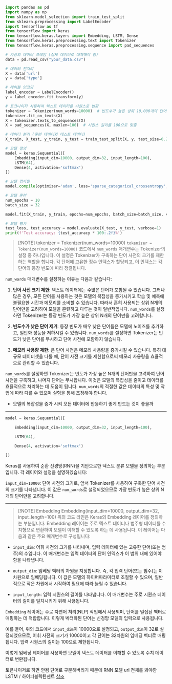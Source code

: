 ```python
import pandas as pd
import numpy as np
from sklearn.model_selection import train_test_split
from sklearn.preprocessing import LabelEncoder
import tensorflow as tf
from tensorflow import keras
from tensorflow.keras.layers import Embedding, LSTM, Dense
from tensorflow.keras.preprocessing.text import Tokenizer
from tensorflow.keras.preprocessing.sequence import pad_sequences

# 가상의 데이터 프레임 (실제 데이터로 대체해야 함)
data = pd.read_csv("your_data.csv")

# 데이터 전처리
X = data['url']
y = data['type']

# 레이블 인코딩
label_encoder = LabelEncoder()
y = label_encoder.fit_transform(y)

# 토크나이저 사용하여 텍스트 데이터를 시퀀스로 변환
tokenizer = Tokenizer(num_words=10000)  # 빈도수가 높은 상위 10,000개의 단어만 사용
tokenizer.fit_on_texts(X)
X = tokenizer.texts_to_sequences(X)
X = pad_sequences(X, maxlen=100)  # 시퀀스 길이를 100으로 맞춤

# 데이터 분리 (훈련 데이터와 테스트 데이터)
X_train, X_test, y_train, y_test = train_test_split(X, y, test_size=0.2, random_state=42)

# 모델 정의
model = keras.Sequential([
    Embedding(input_dim=10000, output_dim=32, input_length=100),
    LSTM(64),
    Dense(4, activation='softmax')
])

# 모델 컴파일
model.compile(optimizer='adam', loss='sparse_categorical_crossentropy', metrics=['accuracy'])

# 모델 훈련
num_epochs = 10
batch_size = 32

model.fit(X_train, y_train, epochs=num_epochs, batch_size=batch_size, verbose=1)

# 모델 평가
test_loss, test_accuracy = model.evaluate(X_test, y_test, verbose=1)
print(f'Test accuracy: {test_accuracy * 100:.2f}%')
```

> [!NOTE] tokenizer = Tokenizer(num_words=10000)
> `tokenizer = Tokenizer(num_words=10000)` 코드에서 `num_words` 매개변수는 Tokenizer의 설정 중 하나입니다. 이 설정은 Tokenizer가 구축하는 단어 사전의 크기를 제한하는 역할을 합니다. 각 단어에 고유한 정수 인덱스가 할당되고, 이 인덱스는 각 단어의 등장 빈도에 따라 정렬됩니다.

`num_words` 매개변수를 설정하는 이유는 다음과 같습니다:

1. **단어 사전 크기 제한**: 텍스트 데이터에는 수많은 단어가 포함될 수 있습니다. 그러나 많은 경우, 모든 단어를 사용하는 것은 모델의 복잡성을 증가시키고 학습 및 예측에 불필요한 시간과 메모리를 소비할 수 있습니다. 따라서 흔히 사용되는 상위 N개의 단어만을 고려하여 모델을 훈련하고 다루는 것이 일반적입니다. `num_words`를 설정하면 Tokenizer는 등장 빈도가 가장 높은 상위 N개의 단어만을 고려합니다.

2. **빈도수가 낮은 단어 제거**: 등장 빈도가 매우 낮은 단어들은 모델에 노이즈를 추가하고, 일반화 성능을 저하시킬 수 있습니다. `num_words`를 설정하면 Tokenizer는 빈도가 낮은 단어를 무시하고 단어 사전에 포함하지 않습니다.

3. **메모리 사용량 제한**: 큰 단어 사전은 메모리 사용량을 증가시킬 수 있습니다. 특히 대규모 데이터셋을 다룰 때, 단어 사전 크기를 제한함으로써 메모리 사용량을 효율적으로 관리할 수 있습니다.

`num_words`를 설정하면 Tokenizer는 빈도가 가장 높은 N개의 단어만을 고려하여 단어 사전을 구축하고, 나머지 단어는 무시합니다. 이것은 모델의 복잡성을 줄이고 데이터를 효율적으로 처리하는 데 도움이 됩니다. `num_words`의 적절한 값은 데이터의 특성 및 작업에 따라 다를 수 있으며 실험을 통해 조정해야 합니다.

- 모델의 복잡성을 증가 시켜 모든 데이터에 반응하기 좋게 만드는 것이 좋을까

---

```python
model = keras.Sequential([

    Embedding(input_dim=10000, output_dim=32, input_length=100),

    LSTM(64),

    Dense(4, activation='softmax')

])
```

Keras를 사용하여 순환 신경망(RNN)을 기반으로한 텍스트 분류 모델을 정의하는 부분입니다. 각 레이어와 설정을 설명하겠습니다:

`input_dim=10000`: 단어 사전의 크기로, 앞서 Tokenizer를 사용하여 구축한 단어 사전의 크기를 나타냅니다. 이 값은 `num_words`로 설정되었으므로 가장 빈도가 높은 상위 N개의 단어만을 고려합니다.


---


> [!NOTE] Embedding 
>Embedding(input_dim=10000, output_dim=32, input_length=100)
>위의 코드 라인은 Keras의 Embedding 레이어를 정의하는 부분입니다.
   Embedding 레이어는 주로 텍스트 데이터나 범주형 데이터를 수치형으로 변환하여 모델이 이해할 수 있도록 하는 데 사용됩니다. 
   이 레이어는 다음과 같은 주요 매개변수로 구성됩니다:

- `input_dim`: 어휘 사전의 크기를 나타내며, 입력 데이터에 있는 고유한 단어(또는 범주)의 수입니다. 이 매개변수는 입력 데이터의 단어 인덱스가 이 범위 내에 있어야 함을 나타냅니다.

- `output_dim`: 임베딩 벡터의 차원을 지정합니다. 즉, 각 입력 단어(또는 범주)는 이 차원으로 임베딩됩니다. 이 값은 모델의 하이퍼파라미터로 조절할 수 있으며, 일반적으로 작은 차원에서 시작하여 필요에 따라 늘릴 수 있습니다.

- `input_length`: 입력 시퀀스의 길이를 나타냅니다. 이 매개변수는 주로 시퀀스 데이터의 길이를 일치시키기 위해 사용됩니다.

`Embedding` 레이어는 주로 자연어 처리(NLP) 작업에서 사용되며, 단어를 밀집된 벡터로 매핑하는 데 적합합니다. 
이렇게 벡터화된 단어는 신경망 모델의 입력으로 사용됩니다.

예를 들어, 위의 코드에서 `input_dim`이 10000으로 설정되고, `output_dim`이 32로 설정되었으므로, 어휘 사전의 크기가 10000이고 각 단어는 32차원의 임베딩 벡터로 매핑됩니다. 입력 시퀀스의 길이는 100으로 제한됩니다.

이렇게 임베딩 레이어를 사용하면 모델이 텍스트 데이터를 이해할 수 있도록 수치 데이터로 변환됩니다.


토큰나이저로 하면 안됨 단어로 구분해버리기 때문에
RNN 모델 url 전체를 봐야함
LSTM / 하이퍼볼릭탄젠트
[참조](https://velog.io/@nayeon_p00/%EB%94%A5%EB%9F%AC%EB%8B%9D-%EB%AA%A8%EB%8D%B8-RNN-%EA%B3%BC-LSTM)
